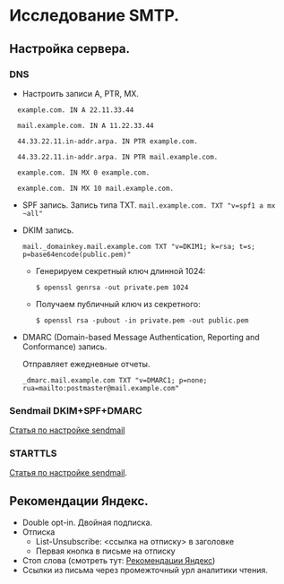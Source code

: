 # Исследование SMTP.

## Настройка сервера.

### DNS

* Настроить записи A, PTR, MX.

```
  example.com. IN A 22.11.33.44

  mail.example.com. IN A 11.22.33.44

  44.33.22.11.in-addr.arpa. IN PTR example.com.

  44.33.22.11.in-addr.arpa. IN PTR mail.example.com.

  example.com. IN MX 0 example.com.
  
  example.com. IN MX 10 mail.example.com.
```

* SPF запись. Запись типа TXT.
  `mail.example.com. TXT "v=spf1 a mx ~all"`

* DKIM запись.

  `mail._domainkey.mail.example.com TXT "v=DKIM1; k=rsa; t=s; p=base64encode(public.pem)"`
  
  * Генерируем секретный ключ длинной 1024:
 
    `$ openssl genrsa -out private.pem 1024 `

  * Получаем публичный ключ из секретного:

    `$ openssl rsa -pubout -in private.pem -out public.pem `     

* DMARC (Domain-based Message Authentication, Reporting and Conformance) запись.

  Отправляет ежедневные отчеты.

  `_dmarc.mail.example.com TXT "v=DMARC1; p=none; rua=mailto:postmaster@mail.example.com"`

### Sendmail DKIM+SPF+DMARC

[Статья по настройке sendmail](https://habr.com/ru/post/415569/)

### STARTTLS

[Статья по настройке sendmail](http://samag.ru/archive/article/1766).

## Рекомендации Яндекс.

* Double opt-in. Двойная подписка.
* Отписка
  * List-Unsubscribe: <ссылка на отписку> в заголовке
  * Первая кнопка в письме на отписку
* Стоп слова (смотреть тут: [Рекомендации Яндекс](https://zen.yandex.ru/media/id/5d7b7eff35c8d800ad8f03b9/pisma-popadaiut-v-papku-spam-kak-otpravit-rassylku-vo-vhodiascie-5dc142772fda8600af6cb7ec))
* Ссылки из письма через промежточный урл аналитики чтения.
